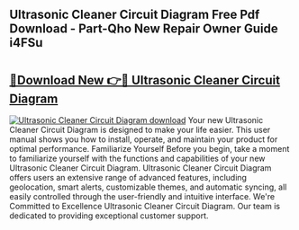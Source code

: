 ## Ultrasonic Cleaner Circuit Diagram Free Pdf Download - Part-Qho New Repair Owner Guide i4FSu

# <h2><a href="http://dflkkrd.blite.top/?on=Ultrasonic+Cleaner+Circuit+Diagram">🔗Download New 👉🔴 Ultrasonic Cleaner Circuit Diagram</a></h2>

[![Ultrasonic Cleaner Circuit Diagram download](https://i.imgur.com/lujVjoI.png)](http://dflkkrd.blite.top/?on=Ultrasonic+Cleaner+Circuit+Diagram)
Your new Ultrasonic Cleaner Circuit Diagram is designed to make your life easier. This user manual shows you how to install, operate, and maintain your product for optimal performance. Familiarize Yourself Before you begin, take a moment to familiarize yourself with the functions and capabilities of your new Ultrasonic Cleaner Circuit Diagram. Ultrasonic Cleaner Circuit Diagram offers users an extensive range of advanced features, including geolocation, smart alerts, customizable themes, and automatic syncing, all easily controlled through the user-friendly and intuitive interface. We're Committed to Excellence Ultrasonic Cleaner Circuit Diagram. Our team is dedicated to providing exceptional customer support.
